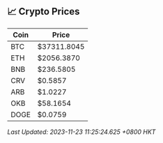 ## 📈 Crypto Prices

| Coin | Price |
| ---- | ----- |
| BTC | $37311.8045 |
| ETH | $2056.3870 |
| BNB | $236.5805 |
| CRV | $0.5857 |
| ARB | $1.0227 |
| OKB | $58.1654 |
| DOGE | $0.0759 |

_Last Updated: 2023-11-23 11:25:24.625 +0800 HKT_